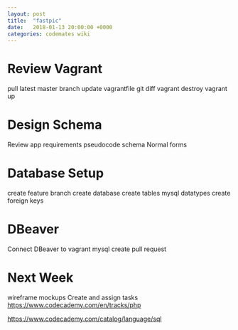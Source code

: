 ```yaml
---
layout: post
title:  "fastpic"
date:   2018-01-13 20:00:00 +0000
categories: codemates wiki
---
```


# Review Vagrant

pull latest master branch
update vagrantfile
git diff
vagrant destroy
vagrant up

# Design Schema

Review app requirements
pseudocode schema
Normal forms

# Database Setup

create feature branch
create database
create tables
mysql datatypes
create foreign keys

# DBeaver

Connect DBeaver to vagrant mysql
create pull request

# Next Week

wireframe mockups
Create and assign tasks
https://www.codecademy.com/en/tracks/php

https://www.codecademy.com/catalog/language/sql
